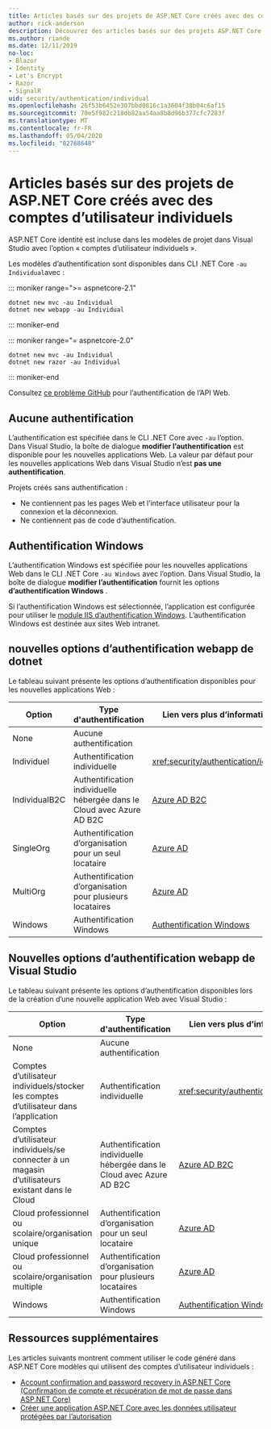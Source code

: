 ```yaml
---
title: Articles basés sur des projets de ASP.NET Core créés avec des comptes d’utilisateur individuels
author: rick-anderson
description: Découvrez des articles basés sur des projets ASP.NET Core créés avec des comptes d’utilisateur individuels.
ms.author: riande
ms.date: 12/11/2019
no-loc:
- Blazor
- Identity
- Let's Encrypt
- Razor
- SignalR
uid: security/authentication/individual
ms.openlocfilehash: 26f53b6452e307bbd0816c1a3604f38b04c6af15
ms.sourcegitcommit: 70e5f982c218db82aa54aa8b8d96b377cfc7283f
ms.translationtype: MT
ms.contentlocale: fr-FR
ms.lasthandoff: 05/04/2020
ms.locfileid: "82768648"
---
```

# <a name="articles-based-on-aspnet-core-projects-created-with-individual-user-accounts"></a>Articles basés sur des projets de ASP.NET Core créés avec des comptes d’utilisateur individuels

ASP.NET Core identité est incluse dans les modèles de projet dans Visual Studio avec l’option « comptes d’utilisateur individuels ».

Les modèles d’authentification sont disponibles dans CLI .NET Core `-au Individual`avec :

::: moniker range=">= aspnetcore-2.1"

```dotnetcli
dotnet new mvc -au Individual
dotnet new webapp -au Individual
```

::: moniker-end

::: moniker range="= aspnetcore-2.0"

```dotnetcli
dotnet new mvc -au Individual
dotnet new razor -au Individual
```

::: moniker-end

Consultez [ce problème GitHub](https://github.com/dotnet/AspNetCore/issues/5833) pour l’authentification de l’API Web.

<a name="no"></a>

## <a name="no-authentication"></a>Aucune authentification

L’authentification est spécifiée dans le CLI .NET Core avec `-au` l’option. Dans Visual Studio, la boîte de dialogue **modifier l’authentification** est disponible pour les nouvelles applications Web. La valeur par défaut pour les nouvelles applications Web dans Visual Studio n’est **pas une authentification**.

Projets créés sans authentification :

* Ne contiennent pas les pages Web et l’interface utilisateur pour la connexion et la déconnexion.
* Ne contiennent pas de code d’authentification.

<a name="win"></a>

## <a name="windows-authentication"></a>Authentification Windows

L’authentification Windows est spécifiée pour les nouvelles applications Web dans le CLI .NET Core `-au Windows` avec l’option. Dans Visual Studio, la boîte de dialogue **modifier l’authentification** fournit les options **d’authentification Windows** .

Si l’authentification Windows est sélectionnée, l’application est configurée pour utiliser le [module IIS d’authentification Windows](xref:host-and-deploy/iis/modules). L’authentification Windows est destinée aux sites Web intranet.

## <a name="dotnet-new-webapp-authentication-options"></a>nouvelles options d’authentification webapp de dotnet

Le tableau suivant présente les options d’authentification disponibles pour les nouvelles applications Web :

| Option | Type d'authentification | Lien vers plus d’informations |
 | ----------------- | ------------ | ---------- |
| None            |  Aucune authentification | | 
| Individuel      |  Authentification individuelle | <xref:security/authentication/identity>
| IndividualB2C   |  Authentification individuelle hébergée dans le Cloud avec Azure AD B2C | [Azure AD B2C](/azure/active-directory-b2c/) |
| SingleOrg       |  Authentification d’organisation pour un seul locataire | [Azure AD](/azure/active-directory/develop/quickstart-v2-aspnet-core-webapp) |
| MultiOrg        |  Authentification d’organisation pour plusieurs locataires | [Azure AD](/azure/active-directory/develop/quickstart-v2-aspnet-core-webapp) |
| Windows         |  Authentification Windows | [Authentification Windows](xref:security/authentication/windowsauth)

## <a name="visual-studio-new-webapp-authentication-options"></a>Nouvelles options d’authentification webapp de Visual Studio

Le tableau suivant présente les options d’authentification disponibles lors de la création d’une nouvelle application Web avec Visual Studio :

| Option | Type d'authentification | Lien vers plus d’informations |
 | ----------------- | ------------ | ---------- |
| None            |  Aucune authentification | | 
| Comptes d’utilisateur individuels/stocker les comptes d’utilisateur dans l’application |  Authentification individuelle | <xref:security/authentication/identity> |
| Comptes d’utilisateur individuels/se connecter à un magasin d’utilisateurs existant dans le Cloud |  Authentification individuelle hébergée dans le Cloud avec Azure AD B2C | [Azure AD B2C](/azure/active-directory-b2c/) |
| Cloud professionnel ou scolaire/organisation unique  |  Authentification d’organisation pour un seul locataire | [Azure AD](/azure/active-directory/develop/quickstart-v2-aspnet-core-webapp) |
| Cloud professionnel ou scolaire/organisation multiple |  Authentification d’organisation pour plusieurs locataires | [Azure AD](/azure/active-directory/develop/quickstart-v2-aspnet-core-webapp) |
| Windows         |  Authentification Windows | [Authentification Windows](xref:security/authentication/windowsauth)

## <a name="additional-resources"></a>Ressources supplémentaires

Les articles suivants montrent comment utiliser le code généré dans ASP.NET Core modèles qui utilisent des comptes d’utilisateur individuels :

* [Account confirmation and password recovery in ASP.NET Core (Confirmation de compte et récupération de mot de passe dans ASP.NET Core)](xref:security/authentication/accconfirm)
* [Créer une application ASP.NET Core avec les données utilisateur protégées par l’autorisation](xref:security/authorization/secure-data)
